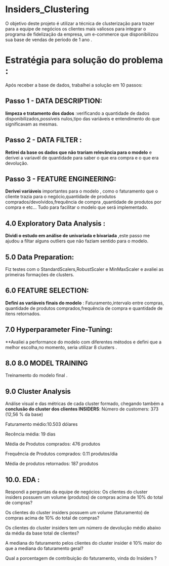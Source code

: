 # Insiders_Clustering

O objetivo deste projeto é utilizar a técnica de clusterização para trazer para a equipe de negócios os clientes mais valiosos para integrar o programa de fidelização da empresa, um e-commerce que disponibilizou sua base de vendas de período de 1 ano .

# Estratégia para solução do problema :
 Após receber a base de dados, trabalhei a solução em 10 passos:
 
 ## Passo 1 - DATA DESCRIPTION:
 **limpeza e tratamento dos dados** :verificando a quantidade de dados disponibilizados,possíveis nulos,tipo das variáveis e entendimento do que significavam as mesmas.
 
 ## Passo 2 - DATA FILTER :
 **Retirei da base os dados que não trariam relevância para o modelo** e derivei a variavél de quantidade para saber o que era compra e o que era devolução.
 
 ## Passo 3 - FEATURE ENGINEERING:
 **Derivei variáveis** importantes para o modelo , como o faturamento que o cliente trazia para o negócio,quantidade de produtos comprados/devolvidos,frequência de compra ,quantidade de produtos por compra e etc... Tudo para facilitar o modelo que será implementado.
 
 ## 4.0 Exploratory Data Analysis :
 **Dividi o estudo em análise de univariada e bivariada** ,este passo me ajudou a filtar alguns outliers que não faziam sentido para o modelo.
 
 ## 5.0 Data Preparation:
  Fiz testes com o StandardScalers,RobustScaler e MinMaxScaler e avaliei as primeiras formações de clusters.
  
  ## 6.0 FEATURE SELECTION:
  **Defini as variáveis finais do modelo** : Faturamento,intervalo entre compras, quantidade de produtos comprados,frequência de compra e quantidade de itens retornados.
  
  ## 7.0 Hyperparameter Fine-Tuning:
   **Avaliei a performance do modelo com diferentes métodos e defini que a melhor escolha,no momento, seria utilizar 8 clusters .
   
   ## 8.0 8.0 MODEL TRAINING
   Treinamento do modelo final .
   
   ## 9.0 Cluster Analysis
   Análise visual e das métricas de cada cluster formado, chegando também a **conclusão do cluster dos clientes INSIDERS**:
   Número de customers: 373 (12,56 % da base)
   
   Faturamento médio:10.503 dólares
   
   Recência média: 19 dias
   
   Média de Produtos comprados: 476 produtos
   
   Frequência de Produtos comprados: 0.11 produtos/dia
   
   Média de produtos retornados: 187 produtos
   
   ## 10.0. EDA :
   Respondi a perguntas da equipe de negócios:
   Os clientes do cluster insiders possuem um volume (produtos) de compras acima de 10% do total de compras?
   
   Os clientes do cluster insiders possuem um volume (faturamento) de compras acima de 10% do total de compras?
   
   Os clientes do cluster insiders tem um número de devolução médio abaixo da média da base total de clientes?
   
   A mediana do faturamento pelos clientes do cluster insider é 10% maior do que a mediana do faturamento geral?
   
   Qual a porcentagem de contribuição do faturamento, vinda do Insiders ?
   
   

